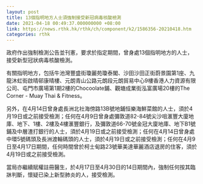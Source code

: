 ```yaml
---
layout: post
title: 13個指明地方人士須強制接受新冠病毒核酸檢測
date: 2021-04-18 00:49:37.000000000 +08:00
link: https://news.rthk.hk/rthk/ch/component/k2/1586356-20210418.htm
categories: rthk
---
```


政府作出強制檢測公告並刊憲，要求於指定期間，曾身處13個指明地方的人士，接受新型冠狀病毒核酸檢測。

有關指明地方，包括牛池灣豐盛街瓊麗苑瓊泰閣、沙田沙田正街蔚景園第1座、九龍沐虹街啟晴邨康晴樓、元朗青山公路元朗段元朗貿易中心9樓香港人力資源有限公司、屯門市廣場第1期2樓的Chocoolate鋪、觀塘成業街泓富廣場20樓的The Corner - Muay Thai & Fitness。

另外，在4月14日曾身處長洲北社海傍路13B號地鋪恒樂海鮮菜館的人士，須於4月19日或之前接受檢測；任何在4月9日曾身處彌敦道82-84號尖沙咀滙豐大廈地庫、地下、1樓、2樓及4樓滙豐銀行，及彌敦道66-70號金冠大廈地庫、地下B1號鋪及中層渣打銀行的人士，須於4月19日或之前接受檢測；任何在4月14日曾身處中環5號碼頭及長洲渡輪碼頭的人士，須於4月19日或之前接受檢測；任何在4月9日至4月17日期間，任何時間曾於柯士甸路23號華美達華麗酒店退房的住客，須於4月19日或之前接受檢測。

當局亦繼續賦權註冊醫生，於4月17日至4月30日的14日期間內，強制任何按其臨牀判斷，懷疑已染上新型肺炎的人，接受檢測。
